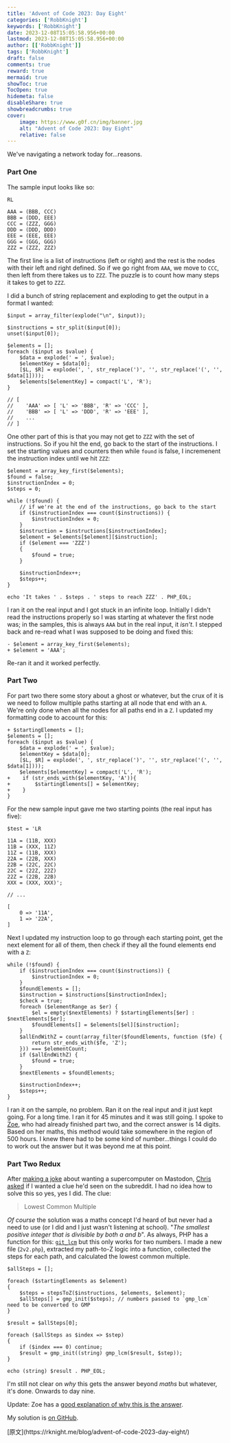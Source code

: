 ```yaml
---
title: 'Advent of Code 2023: Day Eight'
categories: ['RobbKnight']
keywords: ['RobbKnight']
date: 2023-12-08T15:05:58.956+00:00
lastmod: 2023-12-08T15:05:58.956+00:00
author: [['RobbKnight']]
tags: ['RobbKnight']
draft: false 
comments: true
reward: true 
mermaid: true 
showToc: true 
TocOpen: true 
hidemeta: false 
disableShare: true 
showbreadcrumbs: true 
cover:
    image: https://www.g0f.cn/img/banner.jpg
    alt: "Advent of Code 2023: Day Eight"
    relative: false
---
```


<div>

<p>We've navigating a network today for...reasons.</p>
<h3>Part One</h3>
<p>The sample input looks like so:</p>
<pre class="language-text"><code class="language-text">RL<br/><br/>AAA = (BBB, CCC)<br/>BBB = (DDD, EEE)<br/>CCC = (ZZZ, GGG)<br/>DDD = (DDD, DDD)<br/>EEE = (EEE, EEE)<br/>GGG = (GGG, GGG)<br/>ZZZ = (ZZZ, ZZZ)</code></pre>
<p>The first line is a list of instructions (left or right) and the rest is the nodes with their left and right defined. So if we go right from <code>AAA</code>, we move to <code>CCC</code>, then left from there takes us to <code>ZZZ</code>. The puzzle is to count how many steps it takes to get to <code>ZZZ</code>.</p>
<p>I did a bunch of string replacement and exploding to get the output in a format I wanted:</p>
<pre class="language-php"><code class="language-php"><span class="token variable">$input</span> <span class="token operator">=</span> <span class="token function">array_filter</span><span class="token punctuation">(</span><span class="token function">explode</span><span class="token punctuation">(</span><span class="token string double-quoted-string">"\n"</span><span class="token punctuation">,</span> <span class="token variable">$input</span><span class="token punctuation">)</span><span class="token punctuation">)</span><span class="token punctuation">;</span><br/><br/><span class="token variable">$instructions</span> <span class="token operator">=</span> <span class="token function">str_split</span><span class="token punctuation">(</span><span class="token variable">$input</span><span class="token punctuation">[</span><span class="token number">0</span><span class="token punctuation">]</span><span class="token punctuation">)</span><span class="token punctuation">;</span><br/><span class="token keyword">unset</span><span class="token punctuation">(</span><span class="token variable">$input</span><span class="token punctuation">[</span><span class="token number">0</span><span class="token punctuation">]</span><span class="token punctuation">)</span><span class="token punctuation">;</span><br/><br/><span class="token variable">$elements</span> <span class="token operator">=</span> <span class="token punctuation">[</span><span class="token punctuation">]</span><span class="token punctuation">;</span><br/><span class="token keyword">foreach</span> <span class="token punctuation">(</span><span class="token variable">$input</span> <span class="token keyword">as</span> <span class="token variable">$value</span><span class="token punctuation">)</span> <span class="token punctuation">&#123;</span><br/>    <span class="token variable">$data</span> <span class="token operator">=</span> <span class="token function">explode</span><span class="token punctuation">(</span><span class="token string single-quoted-string">' = '</span><span class="token punctuation">,</span> <span class="token variable">$value</span><span class="token punctuation">)</span><span class="token punctuation">;</span><br/>    <span class="token variable">$elementKey</span> <span class="token operator">=</span> <span class="token variable">$data</span><span class="token punctuation">[</span><span class="token number">0</span><span class="token punctuation">]</span><span class="token punctuation">;</span><br/>    <span class="token punctuation">[</span><span class="token variable">$L</span><span class="token punctuation">,</span> <span class="token variable">$R</span><span class="token punctuation">]</span> <span class="token operator">=</span> <span class="token function">explode</span><span class="token punctuation">(</span><span class="token string single-quoted-string">', '</span><span class="token punctuation">,</span> <span class="token function">str_replace</span><span class="token punctuation">(</span><span class="token string single-quoted-string">')'</span><span class="token punctuation">,</span> <span class="token string single-quoted-string">''</span><span class="token punctuation">,</span> <span class="token function">str_replace</span><span class="token punctuation">(</span><span class="token string single-quoted-string">'('</span><span class="token punctuation">,</span> <span class="token string single-quoted-string">''</span><span class="token punctuation">,</span> <span class="token variable">$data</span><span class="token punctuation">[</span><span class="token number">1</span><span class="token punctuation">]</span><span class="token punctuation">)</span><span class="token punctuation">)</span><span class="token punctuation">)</span><span class="token punctuation">;</span><br/>    <span class="token variable">$elements</span><span class="token punctuation">[</span><span class="token variable">$elementKey</span><span class="token punctuation">]</span> <span class="token operator">=</span> <span class="token function">compact</span><span class="token punctuation">(</span><span class="token string single-quoted-string">'L'</span><span class="token punctuation">,</span> <span class="token string single-quoted-string">'R'</span><span class="token punctuation">)</span><span class="token punctuation">;</span><br/><span class="token punctuation">&#125;</span><br/><br/><span class="token comment">// [</span><br/><span class="token comment">//    'AAA' =&gt; [ 'L' =&gt; 'BBB', 'R' =&gt; 'CCC' ],</span><br/><span class="token comment">//    'BBB' =&gt; [ 'L' =&gt; 'DDD', 'R' =&gt; 'EEE' ],</span><br/><span class="token comment">//    ...</span><br/><span class="token comment">// ]</span></code></pre>
<p>One other part of this is that you may not get to <code>ZZZ</code> with the set of instructions. So if you hit the end, go back to the start of the instructions. I set the starting values and counters then while <code>found</code> is false, I incremenent the instruction index until we hit <code>ZZZ</code>:</p>
<pre class="language-php"><code class="language-php"><span class="token variable">$element</span> <span class="token operator">=</span> <span class="token function">array_key_first</span><span class="token punctuation">(</span><span class="token variable">$elements</span><span class="token punctuation">)</span><span class="token punctuation">;</span><br/><span class="token variable">$found</span> <span class="token operator">=</span> <span class="token constant boolean">false</span><span class="token punctuation">;</span><br/><span class="token variable">$instructionIndex</span> <span class="token operator">=</span> <span class="token number">0</span><span class="token punctuation">;</span><br/><span class="token variable">$steps</span> <span class="token operator">=</span> <span class="token number">0</span><span class="token punctuation">;</span><br/><br/><span class="token keyword">while</span> <span class="token punctuation">(</span><span class="token operator">!</span><span class="token variable">$found</span><span class="token punctuation">)</span> <span class="token punctuation">&#123;</span><br/>    <span class="token comment">// if we're at the end of the instructions, go back to the start</span><br/>    <span class="token keyword">if</span> <span class="token punctuation">(</span><span class="token variable">$instructionIndex</span> <span class="token operator">===</span> <span class="token function">count</span><span class="token punctuation">(</span><span class="token variable">$instructions</span><span class="token punctuation">)</span><span class="token punctuation">)</span> <span class="token punctuation">&#123;</span><br/>        <span class="token variable">$instructionIndex</span> <span class="token operator">=</span> <span class="token number">0</span><span class="token punctuation">;</span><br/>    <span class="token punctuation">&#125;</span><br/>    <span class="token variable">$instruction</span> <span class="token operator">=</span> <span class="token variable">$instructions</span><span class="token punctuation">[</span><span class="token variable">$instructionIndex</span><span class="token punctuation">]</span><span class="token punctuation">;</span><br/>    <span class="token variable">$element</span> <span class="token operator">=</span> <span class="token variable">$elements</span><span class="token punctuation">[</span><span class="token variable">$element</span><span class="token punctuation">]</span><span class="token punctuation">[</span><span class="token variable">$instruction</span><span class="token punctuation">]</span><span class="token punctuation">;</span><br/>    <span class="token keyword">if</span> <span class="token punctuation">(</span><span class="token variable">$element</span> <span class="token operator">===</span> <span class="token string single-quoted-string">'ZZZ'</span><span class="token punctuation">)</span><br/>    <span class="token punctuation">&#123;</span><br/>        <span class="token variable">$found</span> <span class="token operator">=</span> <span class="token constant boolean">true</span><span class="token punctuation">;</span><br/>    <span class="token punctuation">&#125;</span><br/><br/>    <span class="token variable">$instructionIndex</span><span class="token operator">++</span><span class="token punctuation">;</span><br/>    <span class="token variable">$steps</span><span class="token operator">++</span><span class="token punctuation">;</span><br/><span class="token punctuation">&#125;</span><br/><br/><span class="token keyword">echo</span> <span class="token string single-quoted-string">'It takes '</span> <span class="token operator">.</span> <span class="token variable">$steps</span> <span class="token operator">.</span> <span class="token string single-quoted-string">' steps to reach ZZZ'</span> <span class="token operator">.</span> <span class="token constant">PHP_EOL</span><span class="token punctuation">;</span></code></pre>
<p>I ran it on the real input and I got stuck in an infinite loop. Initially I didn't read the instructions properly so I was starting at whatever the first node was; in the samples, this is always <code>AAA</code> but in the real input, it <em>isn't</em>. I stepped back and re-read what I was supposed to be doing and fixed this:</p>
<pre class="language-diff"><code class="language-diff"><span class="token deleted-sign deleted"><span class="token prefix deleted">-</span><span class="token line"> $element = array_key_first($elements);<br/></span></span><span class="token inserted-sign inserted"><span class="token prefix inserted">+</span><span class="token line"> $element = 'AAA';</span></span></code></pre>
<p>Re-ran it and it worked perfectly.</p>
<h3>Part Two</h3>
<p>For part two there some story about a ghost or whatever, but the crux of it is we need to follow multiple paths starting at all node that end with an <code>A</code>. We're only done when all the nodes for all paths end in a <code>Z</code>. I updated my formatting code to account for this:</p>
<pre class="language-diff"><code class="language-diff"><span class="token inserted-sign inserted"><span class="token prefix inserted">+</span><span class="token line"> $startingElements = [];<br/></span></span>$elements = [];<br/>foreach ($input as $value) &#123;<br/><span class="token unchanged"><span class="token prefix unchanged"> </span><span class="token line">   $data = explode(' = ', $value);<br/></span><span class="token prefix unchanged"> </span><span class="token line">   $elementKey = $data[0];<br/></span><span class="token prefix unchanged"> </span><span class="token line">   [$L, $R] = explode(', ', str_replace(')', '', str_replace('(', '', $data[1])));<br/></span><span class="token prefix unchanged"> </span><span class="token line">   $elements[$elementKey] = compact('L', 'R');<br/></span></span><span class="token inserted-sign inserted"><span class="token prefix inserted">+</span><span class="token line">    if (str_ends_with($elementKey, 'A'))&#123;<br/></span><span class="token prefix inserted">+</span><span class="token line">        $startingElements[] = $elementKey;<br/></span><span class="token prefix inserted">+</span><span class="token line">    &#125;<br/></span></span>&#125;</code></pre>
<p>For the new sample input gave me two starting points (the real input has five):</p>
<pre class="language-php"><code class="language-php"><span class="token variable">$test</span> <span class="token operator">=</span> <span class="token string single-quoted-string">'LR<br/><br/>11A = (11B, XXX)<br/>11B = (XXX, 11Z)<br/>11Z = (11B, XXX)<br/>22A = (22B, XXX)<br/>22B = (22C, 22C)<br/>22C = (22Z, 22Z)<br/>22Z = (22B, 22B)<br/>XXX = (XXX, XXX)'</span><span class="token punctuation">;</span><br/><br/><span class="token comment">// ...</span><br/><br/><span class="token punctuation">[</span><br/>    <span class="token number">0</span> <span class="token operator">=&gt;</span> <span class="token string single-quoted-string">'11A'</span><span class="token punctuation">,</span><br/>    <span class="token number">1</span> <span class="token operator">=&gt;</span> <span class="token string single-quoted-string">'22A'</span><span class="token punctuation">,</span><br/><span class="token punctuation">]</span></code></pre>
<p>Next I updated my instruction loop to go through each starting point, get the next element for all of them, then check if they all the found elements end with a <code>Z</code>:</p>
<pre class="language-php"><code class="language-php"><span class="token keyword">while</span> <span class="token punctuation">(</span><span class="token operator">!</span><span class="token variable">$found</span><span class="token punctuation">)</span> <span class="token punctuation">&#123;</span><br/>    <span class="token keyword">if</span> <span class="token punctuation">(</span><span class="token variable">$instructionIndex</span> <span class="token operator">===</span> <span class="token function">count</span><span class="token punctuation">(</span><span class="token variable">$instructions</span><span class="token punctuation">)</span><span class="token punctuation">)</span> <span class="token punctuation">&#123;</span><br/>        <span class="token variable">$instructionIndex</span> <span class="token operator">=</span> <span class="token number">0</span><span class="token punctuation">;</span><br/>    <span class="token punctuation">&#125;</span><br/>    <span class="token variable">$foundElements</span> <span class="token operator">=</span> <span class="token punctuation">[</span><span class="token punctuation">]</span><span class="token punctuation">;</span><br/>    <span class="token variable">$instruction</span> <span class="token operator">=</span> <span class="token variable">$instructions</span><span class="token punctuation">[</span><span class="token variable">$instructionIndex</span><span class="token punctuation">]</span><span class="token punctuation">;</span><br/>    <span class="token variable">$check</span> <span class="token operator">=</span> <span class="token constant boolean">true</span><span class="token punctuation">;</span><br/>    <span class="token keyword">foreach</span> <span class="token punctuation">(</span><span class="token variable">$elementRange</span> <span class="token keyword">as</span> <span class="token variable">$er</span><span class="token punctuation">)</span> <span class="token punctuation">&#123;</span><br/>        <span class="token variable">$el</span> <span class="token operator">=</span> <span class="token keyword">empty</span><span class="token punctuation">(</span><span class="token variable">$nextElements</span><span class="token punctuation">)</span> <span class="token operator">?</span> <span class="token variable">$startingElements</span><span class="token punctuation">[</span><span class="token variable">$er</span><span class="token punctuation">]</span> <span class="token punctuation">:</span> <span class="token variable">$nextElements</span><span class="token punctuation">[</span><span class="token variable">$er</span><span class="token punctuation">]</span><span class="token punctuation">;</span><br/>        <span class="token variable">$foundElements</span><span class="token punctuation">[</span><span class="token punctuation">]</span> <span class="token operator">=</span> <span class="token variable">$elements</span><span class="token punctuation">[</span><span class="token variable">$el</span><span class="token punctuation">]</span><span class="token punctuation">[</span><span class="token variable">$instruction</span><span class="token punctuation">]</span><span class="token punctuation">;</span><br/>    <span class="token punctuation">&#125;</span><br/>    <span class="token variable">$allEndWithZ</span> <span class="token operator">=</span> <span class="token function">count</span><span class="token punctuation">(</span><span class="token function">array_filter</span><span class="token punctuation">(</span><span class="token variable">$foundElements</span><span class="token punctuation">,</span> <span class="token keyword">function</span> <span class="token punctuation">(</span><span class="token variable">$fe</span><span class="token punctuation">)</span> <span class="token punctuation">&#123;</span><br/>        <span class="token keyword">return</span> <span class="token function">str_ends_with</span><span class="token punctuation">(</span><span class="token variable">$fe</span><span class="token punctuation">,</span> <span class="token string single-quoted-string">'Z'</span><span class="token punctuation">)</span><span class="token punctuation">;</span><br/>    <span class="token punctuation">&#125;</span><span class="token punctuation">)</span><span class="token punctuation">)</span> <span class="token operator">===</span> <span class="token variable">$elementCount</span><span class="token punctuation">;</span><br/>    <span class="token keyword">if</span> <span class="token punctuation">(</span><span class="token variable">$allEndWithZ</span><span class="token punctuation">)</span> <span class="token punctuation">&#123;</span><br/>        <span class="token variable">$found</span> <span class="token operator">=</span> <span class="token constant boolean">true</span><span class="token punctuation">;</span><br/>    <span class="token punctuation">&#125;</span><br/>    <span class="token variable">$nextElements</span> <span class="token operator">=</span> <span class="token variable">$foundElements</span><span class="token punctuation">;</span><br/><br/>    <span class="token variable">$instructionIndex</span><span class="token operator">++</span><span class="token punctuation">;</span><br/>    <span class="token variable">$steps</span><span class="token operator">++</span><span class="token punctuation">;</span><br/><span class="token punctuation">&#125;</span></code></pre>
<p>I ran it on the sample, no problem. Ran it on the real input and it just kept going. For a long time. I ran it for 45 minutes and it was still going. I spoke to <a href="https://zoeaubert.me">Zoe</a>, who had already finished part two, and the correct answer is 14 digits. Based on her maths, this method would take somewhere in the region of 500 hours. I knew there had to be some kind of number...things I could do to work out the answer but it was beyond me at this point.</p>
<h3>Part Two Redux</h3>
<p>After <a href="https://social.lol/@robb/111545115167242100">making a joke</a> about wanting a supercomputer on Mastodon, <a href="https://fosstodon.org/@chrishannah/111545160939769663">Chris asked</a> if I wanted a clue he'd seen on the subreddit. I had no idea how to solve this so yes, yes I did. The clue:</p>
<blockquote>
<p>Lowest Common Multiple</p>
</blockquote>
<p><em>Of course</em> the solution was a maths concept I'd heard of but never had a need to use (or I did and I just wasn't listening at school). "<em>The smallest positive integer that is divisible by both a and b</em>". As always, PHP has a function for this: <a href="https://www.php.net/manual/en/function.gmp-lcm.php"><code>git_lcm</code></a> but this only works for two numbers. I made a new file (<code>2v2.php</code>), extracted my path-to-Z logic into a function, collected the steps for each path, and calculated the lowest common multiple.</p>
<pre class="language-php"><code class="language-php"><span class="token variable">$allSteps</span> <span class="token operator">=</span> <span class="token punctuation">[</span><span class="token punctuation">]</span><span class="token punctuation">;</span><br/><br/><span class="token keyword">foreach</span> <span class="token punctuation">(</span><span class="token variable">$startingElements</span> <span class="token keyword">as</span> <span class="token variable">$element</span><span class="token punctuation">)</span><br/><span class="token punctuation">&#123;</span><br/>    <span class="token variable">$steps</span> <span class="token operator">=</span> <span class="token function">stepsToZ</span><span class="token punctuation">(</span><span class="token variable">$instructions</span><span class="token punctuation">,</span> <span class="token variable">$elements</span><span class="token punctuation">,</span> <span class="token variable">$element</span><span class="token punctuation">)</span><span class="token punctuation">;</span><br/>    <span class="token variable">$allSteps</span><span class="token punctuation">[</span><span class="token punctuation">]</span> <span class="token operator">=</span> <span class="token function">gmp_init</span><span class="token punctuation">(</span><span class="token variable">$steps</span><span class="token punctuation">)</span><span class="token punctuation">;</span> <span class="token comment">// numbers passed to `gmp_lcm` need to be converted to GMP</span><br/><span class="token punctuation">&#125;</span><br/><br/><span class="token variable">$result</span> <span class="token operator">=</span> <span class="token variable">$allSteps</span><span class="token punctuation">[</span><span class="token number">0</span><span class="token punctuation">]</span><span class="token punctuation">;</span><br/><br/><span class="token keyword">foreach</span> <span class="token punctuation">(</span><span class="token variable">$allSteps</span> <span class="token keyword">as</span> <span class="token variable">$index</span> <span class="token operator">=&gt;</span> <span class="token variable">$step</span><span class="token punctuation">)</span><br/><span class="token punctuation">&#123;</span><br/>    <span class="token keyword">if</span> <span class="token punctuation">(</span><span class="token variable">$index</span> <span class="token operator">===</span> <span class="token number">0</span><span class="token punctuation">)</span> <span class="token keyword">continue</span><span class="token punctuation">;</span><br/>    <span class="token variable">$result</span> <span class="token operator">=</span> <span class="token function">gmp_init</span><span class="token punctuation">(</span><span class="token punctuation">(</span><span class="token keyword type-casting">string</span><span class="token punctuation">)</span> <span class="token function">gmp_lcm</span><span class="token punctuation">(</span><span class="token variable">$result</span><span class="token punctuation">,</span> <span class="token variable">$step</span><span class="token punctuation">)</span><span class="token punctuation">)</span><span class="token punctuation">;</span><br/><span class="token punctuation">&#125;</span><br/><br/><span class="token keyword">echo</span> <span class="token punctuation">(</span><span class="token keyword type-casting">string</span><span class="token punctuation">)</span> <span class="token variable">$result</span> <span class="token operator">.</span> <span class="token constant">PHP_EOL</span><span class="token punctuation">;</span></code></pre>
<p>I'm still not clear on <em>why</em> this gets the answer beyond <em>maths</em> but whatever, it's done. Onwards to day nine.</p>
<p>Update: Zoe has a <a href="https://zoeaubert.me/blog/advent-of-code-2023-day-08/">good explanation of why this is the answer</a>.</p>
<p>My solution is <a href="https://github.com/rknightuk/adventofcode/tree/main/2023/08">on GitHub</a>.</p>

</div>

<div>
[原文](https://rknight.me/blog/advent-of-code-2023-day-eight/)
</div>

